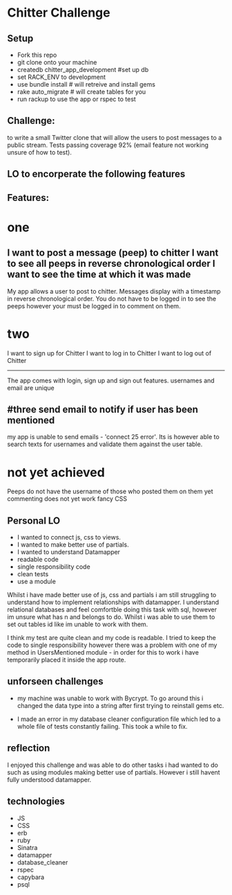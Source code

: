 Chitter Challenge
=================

## Setup

- Fork this repo 
- git clone onto your machine
- createdb chitter_app_development          #set up db
- set RACK_ENV to development
- use bundle install                        # will retreive and install gems 
- rake auto_migrate                         # will create tables for you
- run rackup to use the app or rspec to test


##
Challenge:
-------
to write a small Twitter clone that will allow the users to post messages to a public stream. Tests passing coverage 92% (email feature not working unsure of how to test).

## LO to encorperate the following features

Features:
-------

# one

I want to post a message (peep) to chitter
I want to see all peeps in reverse chronological order
I want to see the time at which it was made
------------
My app allows a user to post to chitter. Messages display with a timestamp in reverse chronological order. You do not have to be logged in to see the peeps however your must be logged in to comment on them.

# two
I want to sign up for Chitter
I want to log in to Chitter
I want to log out of Chitter

------------
The app comes with login, sign up and sign out features.
usernames and email are unique

#three
send email to notify if user has been mentioned
-----------
my app is unable to send emails - 'connect 25 error'. Its is however able to search texts for usernames and validate them against the user table.

# not yet achieved
Peeps do not have the username of those who posted them on them yet
commenting does not yet work
fancy CSS


## Personal LO 

- I wanted to connect js, css to views. 
- I wanted to make better use of partials.
- I wanted to understand Datamapper
- readable code
- single responsibility code
- clean tests
- use a module

Whilst i have made better use of js, css and partials i am still struggling to understand how to implement relationships with datamapper. I understand relational databases and feel comfortble doing this task with sql, however im unsure what has n and belongs to do. Whilst i was able to use them to set out tables id like im unable to work with them.

I think my test are quite clean and my code is readable. I tried to keep the code to single responsibility however there was a problem with one of my method in UsersMentioned module - in order for this to work i have temporarily placed it inside the app route. 


## unforseen challenges 

- my machine was unable to work with Bycrypt. To go around this i changed the data type into a string after first trying to reinstall gems etc. 

- I made an error in my database cleaner configuration file which led to a whole file of tests constantly failing. This took a while to fix. 

## reflection 

I enjoyed this challenge and was able to do other tasks i had wanted to do such as using modules making better use of partials. However i still havent fully understood datamapper. 

## technologies

- JS
- CSS
- erb 
- ruby 
- Sinatra
- datamapper
- database_cleaner
- rspec
- capybara
- psql